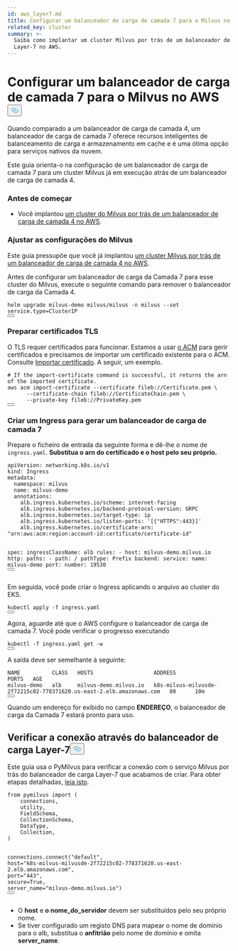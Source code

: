 ```yaml
---
id: aws_layer7.md
title: Configurar um balanceador de carga de camada 7 para o Milvus no AWS
related_key: cluster
summary: >-
  Saiba como implantar um cluster Milvus por trás de um balanceador de carga
  Layer-7 no AWS.
---
```


<h1 id="Set-up-a-Layer-7-Load-Balancer-for-Milvus-on-AWS" class="common-anchor-header">Configurar um balanceador de carga de camada 7 para o Milvus no AWS<button data-href="#Set-up-a-Layer-7-Load-Balancer-for-Milvus-on-AWS" class="anchor-icon" translate="no">
      <svg translate="no"
        aria-hidden="true"
        focusable="false"
        height="20"
        version="1.1"
        viewBox="0 0 16 16"
        width="16"
      >
        <path
          fill="#0092E4"
          fill-rule="evenodd"
          d="M4 9h1v1H4c-1.5 0-3-1.69-3-3.5S2.55 3 4 3h4c1.45 0 3 1.69 3 3.5 0 1.41-.91 2.72-2 3.25V8.59c.58-.45 1-1.27 1-2.09C10 5.22 8.98 4 8 4H4c-.98 0-2 1.22-2 2.5S3 9 4 9zm9-3h-1v1h1c1 0 2 1.22 2 2.5S13.98 12 13 12H9c-.98 0-2-1.22-2-2.5 0-.83.42-1.64 1-2.09V6.25c-1.09.53-2 1.84-2 3.25C6 11.31 7.55 13 9 13h4c1.45 0 3-1.69 3-3.5S14.5 6 13 6z"
        ></path>
      </svg>
    </button></h1><p>Quando comparado a um balanceador de carga de camada 4, um balanceador de carga de camada 7 oferece recursos inteligentes de balanceamento de carga e armazenamento em cache e é uma ótima opção para serviços nativos da nuvem.</p>
<p>Este guia orienta-o na configuração de um balanceador de carga de camada 7 para um cluster Milvus já em execução atrás de um balanceador de carga de camada 4.</p>
<h3 id="Before-your-start" class="common-anchor-header">Antes de começar</h3><ul>
<li>Você implantou <a href="/docs/pt/v2.5.x/eks.md">um cluster do Milvus por trás de um balanceador de carga de camada 4 no AWS</a>.</li>
</ul>
<h3 id="Tweak-Milvus-configurations" class="common-anchor-header">Ajustar as configurações do Milvus</h3><p>Este guia pressupõe que você já implantou <a href="/docs/pt/v2.5.x/eks.md">um cluster Milvus por trás de um balanceador de carga de camada 4 no AWS</a>.</p>
<p>Antes de configurar um balanceador de carga da Camada 7 para esse cluster do Milvus, execute o seguinte comando para remover o balanceador de carga da Camada 4.</p>
<pre><code translate="no" class="language-bash">helm upgrade milvus-demo milvus/milvus -n milvus --<span class="hljs-built_in">set</span> service.<span class="hljs-built_in">type</span>=ClusterIP
<button class="copy-code-btn"></button></code></pre>
<h3 id="Prepare-TLS-certificates" class="common-anchor-header">Preparar certificados TLS</h3><p>O TLS requer certificados para funcionar. Estamos a usar <a href="https://docs.aws.amazon.com/acm/latest/userguide/acm-overview.html">o ACM</a> para gerir certificados e precisamos de importar um certificado existente para o ACM. Consulte <a href="https://docs.aws.amazon.com/acm/latest/userguide/import-certificate-api-cli.html#import-certificate-api">Importar certificado</a>. A seguir, um exemplo.</p>
<pre><code translate="no" class="language-bash"># If the <span class="hljs-keyword">import</span>-certificate command is successful, it returns the arn of the imported certificate.
aws acm <span class="hljs-keyword">import</span>-certificate --certificate fileb:<span class="hljs-comment">//Certificate.pem \</span>
      --certificate-chain fileb:<span class="hljs-comment">//CertificateChain.pem \</span>
      --private-key fileb:<span class="hljs-comment">//PrivateKey.pem  </span>
<button class="copy-code-btn"></button></code></pre>
<h3 id="Create-an-Ingress-to-generate-a-Layer-7-Load-Balancer" class="common-anchor-header">Criar um Ingress para gerar um balanceador de carga de camada 7</h3><p>Prepare o ficheiro de entrada da seguinte forma e dê-lhe o nome de <code translate="no">ingress.yaml</code>. <strong>Substitua o arn do certificado e o host pelo seu próprio.</strong></p>
<pre><code translate="no" class="language-yaml">apiVersion: networking.k8s.io/v1
kind: Ingress
metadata:
  namespace: milvus
  name: milvus-demo
  annotations:
    alb.ingress.kubernetes.io/scheme: internet-facing
    alb.ingress.kubernetes.io/backend-protocol-version: GRPC
    alb.ingress.kubernetes.io/target-type: ip
    alb.ingress.kubernetes.io/listen-ports: <span class="hljs-string">&#x27;[{&quot;HTTPS&quot;:443}]&#x27;</span>
    alb.ingress.kubernetes.io/certificate-arn: <span class="hljs-string">&quot;arn:aws:acm:region:account-id:certificate/certificate-id&quot;</span>

spec:
ingressClassName: alb
rules: - host: milvus-demo.milvus.io
http:
paths: - path: /
pathType: Prefix
backend:
service:
name: milvus-demo
port:
number: 19530
<button class="copy-code-btn"></button></code></pre>

<p>Em seguida, você pode criar o Ingress aplicando o arquivo ao cluster do EKS.</p>
<pre><code translate="no" class="language-bash">kubectl apply -f ingress.yaml
<button class="copy-code-btn"></button></code></pre>
<p>Agora, aguarde até que o AWS configure o balanceador de carga de camada 7. Você pode verificar o progresso executando</p>
<pre><code translate="no" class="language-bash">kubectl -f ingress.yaml <span class="hljs-keyword">get</span> -w
<button class="copy-code-btn"></button></code></pre>
<p>A saída deve ser semelhante à seguinte:</p>
<pre><code translate="no" class="language-shell">NAME          CLASS   HOSTS                   ADDRESS                                                                PORTS   AGE
milvus-demo   alb     milvus-demo.milvus.io   k8s-milvus-milvusde-2f72215c02-778371620.us-east-2.elb.amazonaws.com   80      10m
<button class="copy-code-btn"></button></code></pre>
<p>Quando um endereço for exibido no campo <strong>ENDEREÇO</strong>, o balanceador de carga da Camada 7 estará pronto para uso.</p>
<h2 id="Verify-the-connection-through-the-Layer-7-load-balancer" class="common-anchor-header">Verificar a conexão através do balanceador de carga Layer-7<button data-href="#Verify-the-connection-through-the-Layer-7-load-balancer" class="anchor-icon" translate="no">
      <svg translate="no"
        aria-hidden="true"
        focusable="false"
        height="20"
        version="1.1"
        viewBox="0 0 16 16"
        width="16"
      >
        <path
          fill="#0092E4"
          fill-rule="evenodd"
          d="M4 9h1v1H4c-1.5 0-3-1.69-3-3.5S2.55 3 4 3h4c1.45 0 3 1.69 3 3.5 0 1.41-.91 2.72-2 3.25V8.59c.58-.45 1-1.27 1-2.09C10 5.22 8.98 4 8 4H4c-.98 0-2 1.22-2 2.5S3 9 4 9zm9-3h-1v1h1c1 0 2 1.22 2 2.5S13.98 12 13 12H9c-.98 0-2-1.22-2-2.5 0-.83.42-1.64 1-2.09V6.25c-1.09.53-2 1.84-2 3.25C6 11.31 7.55 13 9 13h4c1.45 0 3-1.69 3-3.5S14.5 6 13 6z"
        ></path>
      </svg>
    </button></h2><p>Este guia usa o PyMilvus para verificar a conexão com o serviço Milvus por trás do balanceador de carga Layer-7 que acabamos de criar. Para obter etapas detalhadas, <a href="https://milvus.io/docs/v2.3.x/example_code.md">leia isto</a>.</p>
<pre><code translate="no" class="language-python"><span class="hljs-keyword">from</span> pymilvus <span class="hljs-keyword">import</span> (
    connections,
    utility,
    FieldSchema,
    CollectionSchema,
    DataType,
    Collection,
)

connections.connect(<span class="hljs-string">&quot;default&quot;</span>, host=<span class="hljs-string">&quot;k8s-milvus-milvusde-2f72215c02-778371620.us-east-2.elb.amazonaws.com&quot;</span>, port=<span class="hljs-string">&quot;443&quot;</span>, secure=<span class="hljs-literal">True</span>, server_name=<span class="hljs-string">&quot;milvus-demo.milvus.io&quot;</span>)
<button class="copy-code-btn"></button></code></pre>

<div class="alert note">
<ul>
<li>O <strong>host</strong> e <strong>o nome_do_servidor</strong> devem ser substituídos pelo seu próprio nome.</li>
<li>Se tiver configurado um registo DNS para mapear o nome de domínio para o alb, substitua o <strong>anfitrião</strong> pelo nome de domínio e omita <strong>server_name</strong>.</li>
</ul>
</div>
